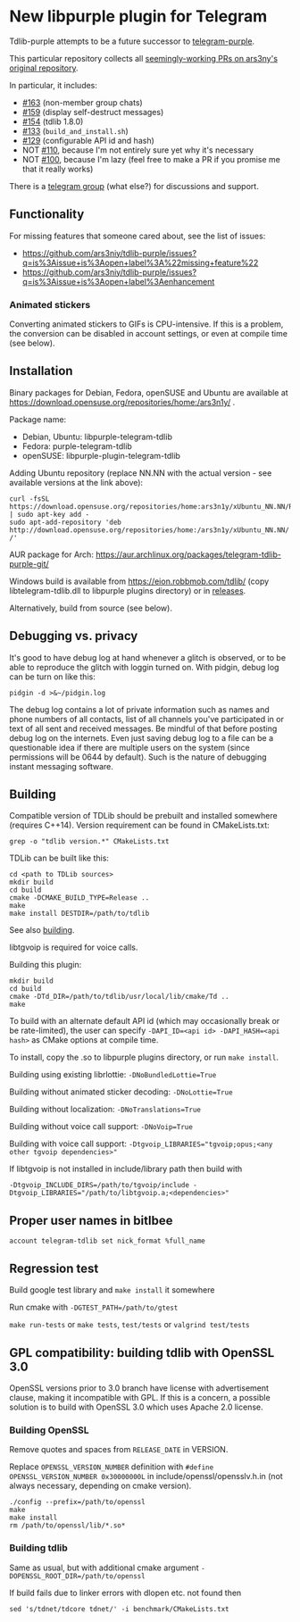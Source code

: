 # New libpurple plugin for Telegram

Tdlib-purple attempts to be a future successor to [telegram-purple](https://github.com/majn/telegram-purple).

This particular repository collects all [seemingly-working PRs on ars3ny's original repository](https://github.com/ars3niy/tdlib-purple/pulls).

In particular, it includes:
- [#163](https://github.com/ars3niy/tdlib-purple/pull/163) (non-member group chats)
- [#159](https://github.com/ars3niy/tdlib-purple/pull/159) (display self-destruct messages)
- [#154](https://github.com/ars3niy/tdlib-purple/pull/154) (tdlib 1.8.0)
- [#133](https://github.com/ars3niy/tdlib-purple/pull/133) (`build_and_install.sh`)
- [#129](https://github.com/ars3niy/tdlib-purple/pull/129) (configurable API id and hash)
- NOT [#110](https://github.com/ars3niy/tdlib-purple/pull/110), because I'm not entirely sure yet why it's necessary
- NOT [#100](https://github.com/ars3niy/tdlib-purple/pull/100), because I'm lazy (feel free to make a PR if you promise me that it really works)

There is a [telegram group](https://t.me/joinchat/BuRiSBO0mMw7Lxy0ufVO5g) (what else?) for discussions and support.

## Functionality

For missing features that someone cared about, see the list of issues:
* https://github.com/ars3niy/tdlib-purple/issues?q=is%3Aissue+is%3Aopen+label%3A%22missing+feature%22
* https://github.com/ars3niy/tdlib-purple/issues?q=is%3Aissue+is%3Aopen+label%3Aenhancement

### Animated stickers

Converting animated stickers to GIFs is CPU-intensive. If this is a problem,
the conversion can be disabled in account settings, or even at compile time (see below).

## Installation

Binary packages for Debian, Fedora, openSUSE and Ubuntu are available at https://download.opensuse.org/repositories/home:/ars3n1y/ .

Package name:
* Debian, Ubuntu: libpurple-telegram-tdlib
* Fedora: purple-telegram-tdlib
* openSUSE: libpurple-plugin-telegram-tdlib

Adding Ubuntu repository (replace NN.NN with the actual version - see available versions at the link above):
```
curl -fsSL https://download.opensuse.org/repositories/home:ars3n1y/xUbuntu_NN.NN/Release.key | sudo apt-key add -
sudo apt-add-repository 'deb http://download.opensuse.org/repositories/home:/ars3n1y/xUbuntu_NN.NN/ /'
```

AUR package for Arch: https://aur.archlinux.org/packages/telegram-tdlib-purple-git/

Windows build is available from https://eion.robbmob.com/tdlib/ (copy libtelegram-tdlib.dll to libpurple plugins directory) or in [releases](https://github.com/ars3niy/tdlib-purple/releases).

Alternatively, build from source (see below).

## Debugging vs. privacy

It's good to have debug log at hand whenever a glitch is observed, or to be able to reproduce the glitch with loggin turned on. With pidgin, debug log can be turn on like this:
```
pidgin -d >&~/pidgin.log
```

The debug log contains a lot of private information such as names and phone numbers of all contacts, list of all channels you've participated in or text of all sent and received messages. Be mindful of that before posting debug log on the internets. Even just saving debug log to a file can be a questionable idea if there are multiple users on the system (since permissions will be 0644 by default). Such is the nature of debugging instant messaging software.

## Building

Compatible version of TDLib should be prebuilt and installed somewhere (requires C++14). Version requirement can be found in CMakeLists.txt:
```
grep -o "tdlib version.*" CMakeLists.txt
```

TDLib can be built like this:
```
cd <path to TDLib sources>
mkdir build
cd build
cmake -DCMAKE_BUILD_TYPE=Release ..
make
make install DESTDIR=/path/to/tdlib
```

See also [building](https://github.com/tdlib/td#building).

libtgvoip is required for voice calls.

Building this plugin:
```
mkdir build
cd build
cmake -DTd_DIR=/path/to/tdlib/usr/local/lib/cmake/Td ..
make
```

To build with an alternate default API id (which may occasionally break or be
rate-limited), the user can specify `-DAPI_ID=<api id> -DAPI_HASH=<api hash>`
as CMake options at compile time.

To install, copy the .so to libpurple plugins directory, or run `make install`.

Building using existing librlottie: `-DNoBundledLottie=True`

Building without animated sticker decoding: `-DNoLottie=True`

Building without localization: `-DNoTranslations=True`

Building without voice call support: `-DNoVoip=True`

Building with voice call support: `-Dtgvoip_LIBRARIES="tgvoip;opus;<any other tgvoip dependencies>"`

If libtgvoip is not installed in include/library path then build with
```
-Dtgvoip_INCLUDE_DIRS=/path/to/tgvoip/include -Dtgvoip_LIBRARIES="/path/to/libtgvoip.a;<dependencies>"
```

## Proper user names in bitlbee

```
account telegram-tdlib set nick_format %full_name
```

## Regression test

Build google test library and `make install` it somewhere

Run cmake with `-DGTEST_PATH=/path/to/gtest`

`make run-tests` or `make tests`, `test/tests` or `valgrind test/tests`

## GPL compatibility: building tdlib with OpenSSL 3.0

OpenSSL versions prior to 3.0 branch have license with advertisement clause, making it incompatible with GPL. If this is a concern, a possible solution is to build with OpenSSL 3.0 which uses Apache 2.0 license.

### Building OpenSSL

Remove quotes and spaces from `RELEASE_DATE` in VERSION.

Replace `OPENSSL_VERSION_NUMBER` definition with `#define OPENSSL_VERSION_NUMBER 0x30000000L` in include/openssl/opensslv.h.in (not always necessary, depending on cmake version).

```
./config --prefix=/path/to/openssl
make
make install
rm /path/to/openssl/lib/*.so*
```

### Building tdlib

Same as usual, but with additional cmake argument `-DOPENSSL_ROOT_DIR=/path/to/openssl`

If build fails due to linker errors with dlopen etc. not found then

```
sed 's/tdnet/tdcore tdnet/' -i benchmark/CMakeLists.txt
```
